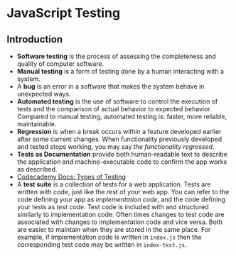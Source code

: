 # JavaScript Testing

## Introduction

- **Software testing** is the process of assessing the completeness and quality of computer software.
- **Manual testing** is a form of testing done by a human interacting with a system.
- A **bug** is an error in a software that makes the system behave in unexpected ways.
- **Automated testing** is the use of software to control the execution of tests and the comparison of actual behavior to expected behavior. Compared to manual testing, automated testing is: faster, more reliable, maintainable.
- **Regression** is when a break occurs within a feature developed earlier after some current changes. When functionality previously developed and tested stops working, you may say _the functionality regressed_.
- **Tests as Documentation** provide both human-readable text to describe the application and machine-executable code to confirm the app works as described.
- [Codecademy Docs: Types of Testing](https://www.codecademy.com/resources/docs/general/software-testing)
- A **test suite** is a collection of tests for a web application. Tests are written with code, just like the rest of your web app. You can refer to the code defining your app as _implementation code_, and the code defining your tests as _test code_. Test code is included with and structured similarly to implementation code. Often times changes to test code are associated with changes to implementation code and vice versa. Both are easier to maintain when they are stored in the same place. For example, if implementation code is written in `index.js` then the corresponding test code may be written in `index-test.js`.

<!-- ## Tests with Mocha

**Test frameworks:** organize and automate tests that provide useful feedback when errors occur.

[**Mocha**](https://mochajs.org/) is a JavaScript test framework running on Node.js and in the browser.

<br>

### Install and Run Mocha

After setting npm for your project directory, run the following command to install mocha:

```
npm install mocha -D
```

To run Mocha, we add a script to `package.json` in the `scripts` field:

```
"scripts": {
    "test": "mocha"
}
```

Now, we can call Mocha using this command:

```
npm test
```

This will run the full test suite automatically.

<br> -->
